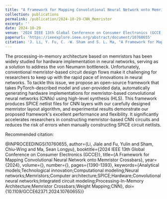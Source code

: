 ```yaml
---
title: "A Framework for Mapping Convolutional Neural Network onto Memristor Crossbars"
collection: publications
permalink: /publication/2024-10-29-CNN_Memristor
excerpt: ''
date: 2024-10-29
venue: '2024 IEEE 13th Global Conference on Consumer Electronics (GCCE)'
paperurl: 'https://ieeexplore.ieee.org/abstract/document/10760655'
citation: 'J. Li, Y. Fu, C. -W. Sham and S. L. Ma, "A Framework for Mapping Convolutional Neural Network onto Memristor Crossbars," 2024 IEEE 13th Global Conference on Consumer Electronics (GCCE), Kitakyushu, Japan, 2024, pp. 1390-1393, doi: 10.1109/GCCE62371.2024.10760655.'
---
```


The processing-in-memory architecture based on memristors has been widely studied for hardware implementation in neural networks, serving as a solution to address the von Neumann bottleneck. Unfortunately, conventional memristor-based circuit design flows make it challenging for researchers to keep up with the rapid pace of innovations in neural networks. To tackle this issue, we propose an open-source framework that takes PyTorch-described model and user-provided data, automatically generating hardware implementations for memristor-based convolutional neural networks (CNNs) using high-level synthesis (HLS). This framework produces SPICE netlist files for CNN layers with our carefully designed memristor layout algorithm, and experimental results demonstrate our proposed framework's excellent performance and flexibility. It significantly accelerates researchers in constructing memristor-based CNN circuits and reduces the risk of errors when manually constructing SPICE circuit netlists.

Recommended citation: 

@INPROCEEDINGS{10760655,
  author={Li, Jiale and Fu, Yulin and Sham, Chiu-Wing and Ma, Sean Longyu},
  booktitle={2024 IEEE 13th Global Conference on Consumer Electronics (GCCE)}, 
  title={A Framework for Mapping Convolutional Neural Network onto Memristor Crossbars}, 
  year={2024},
  volume={},
  number={},
  pages={1390-1393},
  keywords={Analytical models;Technological innovation;Computational modeling;Neural networks;Memristors;Computer architecture;SPICE;Hardware;Convolutional neural networks;Integrated circuit modeling;Processing-In-Memory Architecture;Memristor Crossbars;Weight Mapping;CNN},
  doi={10.1109/GCCE62371.2024.10760655}}

